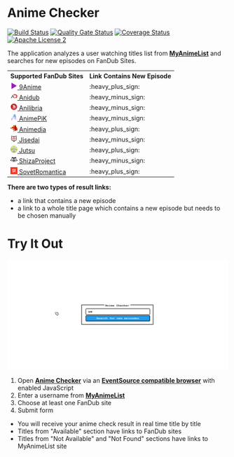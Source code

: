 # Anime Checker

[![Build Status](https://travis-ci.com/nasirov/anime-checker.svg?branch=master)](https://travis-ci.com/nasirov/anime-checker)
[![Quality Gate Status](https://sonarcloud.io/api/project_badges/measure?project=nasirov_anime-checker&metric=alert_status)](https://sonarcloud.io/dashboard?id=nasirov_anime-checker)
[![Coverage Status](https://coveralls.io/repos/github/nasirov/anime-checker/badge.svg?branch=master)](https://coveralls.io/github/nasirov/anime-checker?branch=master)
[![Apache License 2](https://img.shields.io/badge/license-ASF2-blue.svg)](https://www.apache.org/licenses/LICENSE-2.0.txt)

The application analyzes a user watching titles list from **[MyAnimeList](https://myanimelist.net/)** and searches for new episodes on FanDub Sites.

<table>
  <tbody>
  <tr>
    <th>Supported FanDub Sites</th>
    <th>Link Contains New Episode</th>
  </tr>
  <tr>
    <td><a href="https://www13.9anime.to/"><img src="/images/favicons/9anime.png" alt="9anime"> 9Anime</a></td>
    <td>:heavy_plus_sign:</td>
  </tr>
  <tr>
    <td><a href="https://anime.anidub.life/"><img src="/images/favicons/anidub.png" alt="anidub"> Anidub</a></td>
    <td>:heavy_minus_sign:</td>
  </tr>
  <tr>
    <td><a href="https://www.anilibria.tv/"><img src="/images/favicons/anilibria.png" alt="anilibria"> Anilibria</a></td>
    <td>:heavy_minus_sign:</td>
  </tr>
  <tr>
    <td><a href="https://animepik.org/"><img src="/images/favicons/animepik.png" alt="animepik"> AnimePiK</a></td>
    <td>:heavy_minus_sign:</td>
  </tr>
  <tr>
    <td><a href="https://online.animedia.tv"><img src="/images/favicons/animedia.png" alt="animedia"> Animedia</a></td>
    <td>:heavy_plus_sign:</td>
  </tr>
  <tr>
    <td><a href="https://jisedai.tv/"><img src="/images/favicons/jisedai.png" alt="Jisedai"> Jisedai</a></td>
    <td>:heavy_minus_sign:</td>
  </tr>
  <tr>
    <td><a href="https://jut.su/"><img src="/images/favicons/jutsu.png" alt="jutsu"> Jutsu</a></td>
    <td>:heavy_plus_sign:</td>
  </tr>
  <tr>
    <td><a href="https://shiza-project.com/"><img src="/images/favicons/shizaProject.png" alt="shizaProject"> ShizaProject</a></td>
    <td>:heavy_minus_sign:</td>
  </tr>
  <tr>
    <td><a href="https://sovetromantica.com/"><img src="/images/favicons/sovetRomantica.png" alt="sovetRomantica"> SovetRomantica</a></td>
    <td>:heavy_plus_sign:</td>
  </tr>
  </tbody>
</table>

**There are two types of result links:**

- a link that contains a new episode
- a link to a whole title page which contains a new episode but needs to be chosen manually

# Try It Out

![Flow](/images/flow.gif)

1. Open **[Anime Checker](https://anime-checker.herokuapp.com/)** via an **[EventSource compatible browser](https://developer.mozilla.org/en-US/docs/Web/API/EventSource#Browser_compatibility)**  with enabled JavaScript
2. Enter a username from **[MyAnimeList](https://myanimelist.net/)**
3. Choose at least one FanDub site
4. Submit form

- You will receive your anime check result in real time title by title
- Titles from "Available" section have links to FanDub sites
- Titles from "Not Available" and "Not Found" sections have links to MyAnimeList site